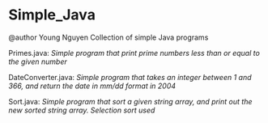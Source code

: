 # Simple_Java
@author Young Nguyen
Collection of simple Java programs 

Primes.java:
*Simple program that print prime numbers less than or equal to the given number*

DateConverter.java:
*Simple program that takes an integer between 1 and 366, and return the date in mm/dd format in 2004*

Sort.java:
*Simple program that sort a given string array, and print out the new sorted string array. Selection sort used*
